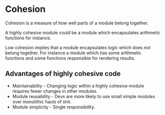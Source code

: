 # Cohesion

Cohesion is a measure of how well parts of a module belong together.

A highly cohesive module could be a module which encapsulates arithmetic functions for instance.

Low cohesion implies that a module encapsulates logic which does not belong together. For instance a module which has some arithmetic functions and some functions responsible for rendering results.

## Advantages of highly cohesive code

- Maintainability - Changing logic within a highly cohesive module requires fewer changes in other modules.
- Module reusability - Devs are more likely to use small simple modules over monolithic hauls of shit.
- Module simplicity - Single responsibility.
